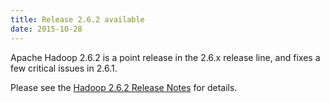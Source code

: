 ```yaml
---
title: Release 2.6.2 available
date: 2015-10-28
---
```

<!---
  Licensed under the Apache License, Version 2.0 (the "License");
  you may not use this file except in compliance with the License.
  You may obtain a copy of the License at

   http://www.apache.org/licenses/LICENSE-2.0

  Unless required by applicable law or agreed to in writing, software
  distributed under the License is distributed on an "AS IS" BASIS,
  WITHOUT WARRANTIES OR CONDITIONS OF ANY KIND, either express or implied.
  See the License for the specific language governing permissions and
  limitations under the License. See accompanying LICENSE file.
-->

Apache Hadoop 2.6.2 is a point release in the 2.6.x release line, and
fixes a few critical issues in 2.6.1.

Please see the [Hadoop 2.6.2 Release
Notes](http://hadoop.apache.org/docs/r2.6.2/hadoop-project-dist/hadoop-common/releasenotes.html)
for details.

